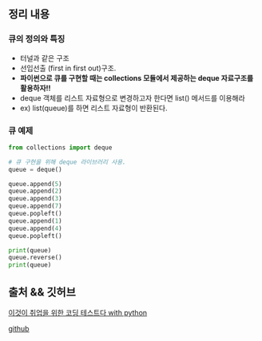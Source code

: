 ## 정리 내용
### 큐의 정의와 특징
- 터널과 같은 구조
- 선입선출 (first in first out)구조.
- **파이썬으로 큐를 구현할 때는 collections 모듈에서 제공하는 deque 자료구조를 활용하자!!**
- deque 객체를 리스트 자료형으로 변경하고자 한다면 list() 메서드를 이용해라
- ex) list(queue)를 하면 리스트 자료형이 반환된다. 

### 큐 예제
```python
from collections import deque

# 큐 구현을 위해 deque 라이브러리 사용.
queue = deque()

queue.append(5)
queue.append(2)
queue.append(3)
queue.append(7)
queue.popleft()
queue.append(1)
queue.append(4)
queue.popleft()

print(queue)
queue.reverse()
print(queue)
```

## 출처 && 깃허브
[이것이 취업을 위한 코딩 테스트다 with python](http://www.yes24.com/Product/Goods/91433923)

[github](https://github.com/KYUSEONGHAN/python-for-coding-test)